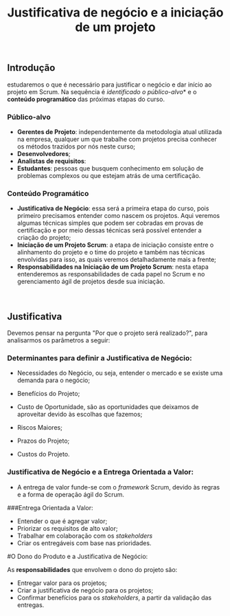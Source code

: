 <div align="center">

# Justificativa de negócio e a iniciação de um projeto

</div>

<br>

## Introdução

 estudaremos o que é necessário para justificar o negócio e dar início ao projeto em Scrum. Na sequência é *identificado o público-alvo** e o **conteúdo programático** das próximas etapas do curso.

### Público-alvo

- **Gerentes de Projeto**: independentemente da metodologia atual utilizada na empresa, qualquer um que trabalhe com projetos precisa conhecer os métodos trazidos por nós neste curso;
- **Desenvolvedores**;
- **Analistas de requisitos**: 
- **Estudantes**: pessoas que busquem conhecimento em solução de problemas complexos ou que estejam atrás de uma certificação.

### Conteúdo Programático

- **Justificativa de Negócio**: essa será a primeira etapa do curso, pois primeiro precisamos entender como nascem os projetos. Aqui veremos algumas técnicas simples que podem ser cobradas em provas de certificação e por meio dessas técnicas será possível entender a criação do projeto;
- **Iniciação de um Projeto Scrum**: a etapa de iniciação consiste entre o alinhamento do projeto e o time do projeto e também nas técnicas envolvidas para isso, as quais veremos detalhadamente mais a frente;
- **Responsabilidades na Iniciação de um Projeto Scrum**: nesta etapa entenderemos as responsabilidades de cada papel no Scrum e no gerenciamento ágil de projetos desde sua iniciação.

<br>

## Justificativa

Devemos pensar na pergunta "Por que o projeto será realizado?", para analisarmos os parâmetros a seguir:

### Determinantes para definir a Justificativa de Negócio:

- Necessidades do Negócio, ou seja, entender o mercado e se existe uma demanda para o negócio;

- Benefícios do Projeto;

- Custo de Oportunidade, são as oportunidades que deixamos de aproveitar devido às escolhas que fazemos;
- Riscos Maiores;
- Prazos do Projeto;
- Custos do Projeto.

### Justificativa de Negócio e a Entrega Orientada a Valor:

- A entrega de valor funde-se com o *framework* Scrum, devido às regras e a forma de operação ágil do Scrum.

###Entrega Orientada a Valor:

- Entender o que é agregar valor;
- Priorizar os requisitos de alto valor;
- Trabalhar em colaboração com os *stakeholders*
- Criar os entregáveis com base nas prioridades.

#O Dono do Produto e a Justificativa de Negócio:

As **responsabilidades** que envolvem o dono do projeto são: 

- Entregar valor para os projetos;
- Criar a justificativa de negócio para os projetos;
- Confirmar benefícios para os *stakeholders*, a partir da validação das entregas.
